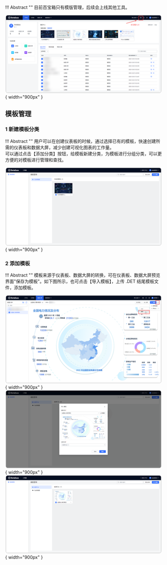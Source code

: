 
!!! Abstract ""
    目前百宝箱只有模版管理，后续会上线其他工具。

![百宝箱入口](../../img/system_management/百宝箱入口.png){ width="900px" }

##  模板管理

### 1 新建模板分类

!!! Abstract ""
    用户可以在创建仪表板的时候，通过选择已有的模板，快速创建所需的仪表板和数据大屏，减少创建可视化图表的工作量。  
    可以通过点击【添加分类】按钮，给模板新建分类，为模板进行分组分类，可以更方便的对模板进行管理和查找。

![模板管理界面](../../img/system_management/模板管理界面.png){ width="900px" }

### 2 添加模板

!!! Abstract ""
    模板来源于仪表板、数据大屏的转换，可在仪表板、数据大屏预览界面"保存为模板"。如下图所示，也可点击【导入模板】，上传 .DET 结尾模板文件，添加模板。

![导出为模板](../../img/system_management/导出为模板.png){ width="900px" }
![上传模板](../../img/system_management/上传模板.png){ width="900px" } 
![模板导入成功](../../img/system_management/模板导入成功.png){ width="900px" }